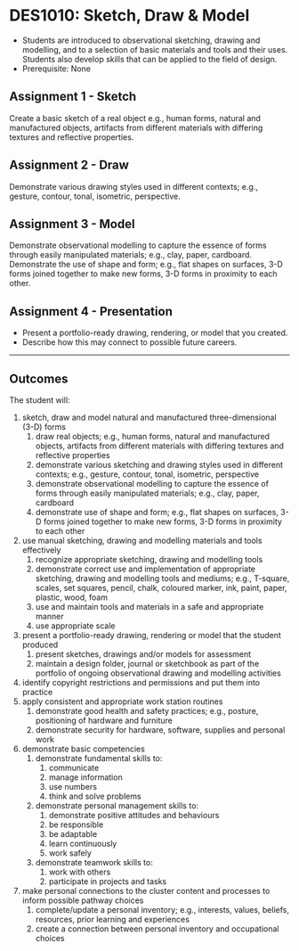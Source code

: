 # DES1010: Sketch, Draw & Model

* Students are introduced to observational sketching, drawing and modelling, and to a selection of basic materials and tools and their uses. Students also develop skills that can be applied to the field of design.
* Prerequisite: None

## Assignment 1 - Sketch

Create a basic sketch of a real object e.g., human forms, natural and manufactured objects, artifacts from different materials with differing textures and reflective properties.

## Assignment 2 - Draw

Demonstrate various drawing styles used in different contexts; e.g., gesture, contour, tonal, isometric, perspective.

## Assignment 3 - Model

Demonstrate observational modelling to capture the essence of forms through easily manipulated materials; e.g., clay, paper, cardboard. Demonstrate the use of shape and form; e.g., flat shapes on surfaces, 3-D forms joined together to make new forms, 3-D forms in proximity to each other.

## Assignment 4 - Presentation

* Present a portfolio-ready drawing, rendering, or model that you created.
* Describe how this may connect to possible future careers.

---

## Outcomes

The student will:

1. sketch, draw and model natural and manufactured three-dimensional (3-D) forms
    1. draw real objects; e.g., human forms, natural and manufactured objects, artifacts from different materials with differing textures and reflective properties
    2. demonstrate various sketching and drawing styles used in different contexts; e.g., gesture, contour, tonal, isometric, perspective
    3. demonstrate observational modelling to capture the essence of forms through easily manipulated materials; e.g., clay, paper, cardboard
    4. demonstrate use of shape and form; e.g., flat shapes on surfaces, 3-D forms joined together to make new forms, 3-D forms in proximity to each other
2. use manual sketching, drawing and modelling materials and tools effectively
    1. recognize appropriate sketching, drawing and modelling tools
    2. demonstrate correct use and implementation of appropriate sketching, drawing and modelling tools and mediums; e.g., T-square, scales, set squares, pencil, chalk, coloured marker, ink, paint, paper, plastic, wood, foam
    3. use and maintain tools and materials in a safe and appropriate manner
    4. use appropriate scale
3. present a portfolio-ready drawing, rendering or model that the student produced
    1. present sketches, drawings and/or models for assessment
    2. maintain a design folder, journal or sketchbook as part of the portfolio of ongoing observational drawing and modelling activities
4. identify copyright restrictions and permissions and put them into practice
5. apply consistent and appropriate work station routines
    1. demonstrate good health and safety practices; e.g., posture, positioning of hardware and furniture
    2. demonstrate security for hardware, software, supplies and personal work
6. demonstrate basic competencies
    1. demonstrate fundamental skills to:
        1. communicate
        2. manage information
        3. use numbers
        4. think and solve problems
    2. demonstrate personal management skills to:
        1. demonstrate positive attitudes and behaviours
        2. be responsible
        3. be adaptable
        4. learn continuously
        5. work safely
    3. demonstrate teamwork skills to:
        1. work with others
        2. participate in projects and tasks
7. make personal connections to the cluster content and processes to inform possible pathway choices
    1. complete/update a personal inventory; e.g., interests, values, beliefs, resources, prior learning and experiences
    2. create a connection between personal inventory and occupational choices

